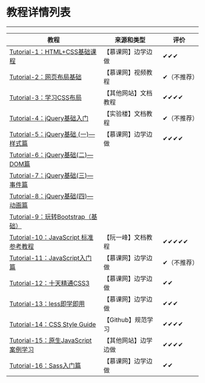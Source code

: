 # 教程详情列表
---
|教程|来源和类型|评价|
|---|---|---|
| [Tutorial-1：HTML+CSS基础课程](https://github.com/ckinmind/WebHub/tree/master/Tutorial/Tutorial-1) | 【慕课网】边学边做 | ✔✔✔ |
| [Tutorial-2：网页布局基础](https://github.com/ckinmind/WebHub/tree/master/Tutorial/Tutorial-2)|【慕课网】视频教程|✔（不推荐）|
| [Tutorial-3：学习CSS布局](https://github.com/ckinmind/WebHub/tree/master/Tutorial/Tutorial-3)|【其他网站】文档教程|✔✔✔✔|
| [Tutorial-4：jQuery基础入门](https://github.com/ckinmind/WebHub/tree/master/Tutorial/Tutorial-4)|【实验楼】文档教程|✔（不推荐）|
| [Tutorial-5：jQuery基础 (一)—样式篇](https://github.com/ckinmind/WebHub/tree/master/Tutorial/Tutorial-5)|【慕课网】边学边做|✔✔✔✔|
| [Tutorial-6：jQuery基础(二)—DOM篇](https://github.com/ckinmind/WebHub/tree/master/Tutorial/Tutorial-6)|  |  |
| [Tutorial-7：jQuery基础(三)—事件篇](https://github.com/ckinmind/WebHub/tree/master/Tutorial/Tutorial-7)|  |  |
| [Tutorial-8：jQuery基础(四)—动画篇](https://github.com/ckinmind/WebHub/tree/master/Tutorial/Tutorial-8)|  |  |
| [Tutorial-9：玩转Bootstrap（基础）](https://github.com/ckinmind/WebHub/tree/master/Tutorial/Tutorial-9)|  |  |
| [Tutorial-10：JavaScript 标准参考教程](https://github.com/ckinmind/WebHub/tree/master/Tutorial/Tutorial-10)| 【阮一峰】文档教程 | ✔✔✔✔✔ |
| [Tutorial-11：JavaScript入门篇](http://www.imooc.com/learn/36)| 【慕课网】边学边做 | ✔（不推荐） |
| [Tutorial-12：十天精通CSS3](https://github.com/ckinmind/WebHub/tree/master/Tutorial/Tutorial12)| 【慕课网】边学边做 | ✔✔|
| [Tutorial-13：less即学即用](https://github.com/ckinmind/WebHub/tree/master/Tutorial/Tutorial13)| 【慕课网】边学边做 | ✔✔✔ |
| [Tutorial-14：CSS Style Guide](https://github.com/ckinmind/WebHub/tree/master/Tutorial/Tutorial14)| 【Github】规范学习 | ✔✔✔✔ |
| [Tutorial-15：原生JavaScript案例学习](https://github.com/ckinmind/WebHub/tree/master/Tutorial/Tutorial15)| 【其他网站】边学边做 | ✔✔✔✔ |
| [Tutorial-16：Sass入门篇](https://github.com/ckinmind/WebHub/tree/master/Tutorial/Tutorial16)| 【慕课网】边学边做 | ✔✔ |
